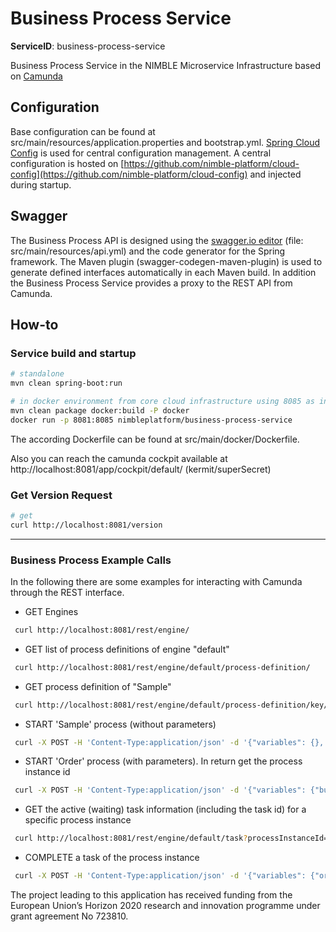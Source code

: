 # Business Process Service
**ServiceID**: business-process-service

Business Process Service in the NIMBLE Microservice Infrastructure based on [Camunda](https://camunda.org/)
  
## Configuration

Base configuration can be found at src/main/resources/application.properties and bootstrap.yml.
[Spring Cloud Config](https://cloud.spring.io/spring-cloud-config/) is used for central configuration management. A central configuration is hosted on [https://github.com/nimble-platform/cloud-config](https://github.com/nimble-platform/cloud-config)
and injected during startup.

## Swagger

The Business Process API is designed using the [swagger.io editor](http://editor.swagger.io) (file: src/main/resources/api.yml) and the code generator for the Spring framework. 
The Maven plugin (swagger-codegen-maven-plugin) is used to generate defined interfaces automatically in each Maven build.
In addition the Business Process Service provides a proxy to the REST API from Camunda.

## How-to

### Service build and startup

 ```bash
 # standalone
 mvn clean spring-boot:run
 
 # in docker environment from core cloud infrastructure using 8085 as internal port
 mvn clean package docker:build -P docker
 docker run -p 8081:8085 nimbleplatform/business-process-service
 ```
 The according Dockerfile can be found at src/main/docker/Dockerfile.

 Also you can reach the camunda cockpit available at http://localhost:8081/app/cockpit/default/ (kermit/superSecret)
 
### Get Version Request
 ```bash
 # get
 curl http://localhost:8081/version
  ```
 ---
 
### Business Process Example Calls

In the following there are some examples for interacting with Camunda through the REST interface.

* GET Engines 
```bash
 curl http://localhost:8081/rest/engine/
```
* GET list of process definitions of engine "default" 
```bash
 curl http://localhost:8081/rest/engine/default/process-definition/
```
* GET process definition of "Sample" 
```bash
 curl http://localhost:8081/rest/engine/default/process-definition/key/Sample/
```
* START 'Sample' process (without parameters)
```bash
 curl -X POST -H 'Content-Type:application/json' -d '{"variables": {}, "businessKey" : ""}' http://localhost:8081/rest/engine/default/process-definition/key/Sample/start
```
* START 'Order' process (with parameters). In return get the process instance id
```bash
 curl -X POST -H 'Content-Type:application/json' -d '{"variables": {"buyer": {"value":"myBuyer","type":"String"}, "seller":{"value":"mySeller","type":"String"}, "order":{"value":"<Order><item>myProduct</item></Order>","type":"String"}}, "businessKey" : ""}' http://localhost:8081/rest/engine/default/process-definition/key/Order/start
```
* GET the active (waiting) task information (including the task id) for a specific process instance
```bash
 curl http://localhost:8081/rest/engine/default/task?processInstanceId={processInstanceId}
```
 
* COMPLETE a task of the process instance
```bash
 curl -X POST -H 'Content-Type:application/json' -d '{"variables": {"orderResponse":{"value":"<OrderResponse><item>approved</item></OrderResponse>","type":"String"}}, "businessKey" : ""}' http://localhost:8081/rest/engine/default/task/{taskId}/complete 
```

 
The project leading to this application has received funding from the European Union’s Horizon 2020 research and innovation programme under grant agreement No 723810.
